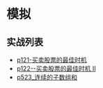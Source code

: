 # 模拟

## 实战列表
  * [p121-买卖股票的最佳时机](../problem/p121-best-time-to-buy-and-sell-stock.md)
  * [p122--买卖股票的最佳时机 II](../problem/p122-best-time-to-buy-and-sell-stock-ii.md)
  * [p523_连续的子数组和](../problem/p523_连续的子数组和.md)